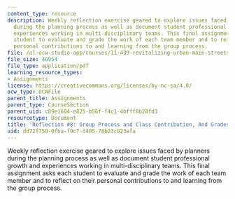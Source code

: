 ```yaml
---
content_type: resource
description: Weekly reflection exercise geared to explore issues faced by planners
  during the planning process as well as document student professional growth and
  experiences working in multi-disciplinary teams. This final assignment asks each
  student to evaluate and grade the work of each team member and to reflect on their
  personal contributions to and learning from the group process.
file: /ol-ocw-studio-app/courses/11-439-revitalizing-urban-main-streets-st-claude-avenue-new-orleans-spring-2009/dd72f7500fbaf9c7d40578b23c823efa_MIT11_439s09_assn08_reflection08.pdf
file_size: 46954
file_type: application/pdf
learning_resource_types:
- Assignments
license: https://creativecommons.org/licenses/by-nc-sa/4.0/
ocw_type: OCWFile
parent_title: Assignments
parent_type: CourseSection
parent_uid: c89e1604-e825-b56f-f4c1-4bfff8b28fd3
resourcetype: Document
title: 'Reflection #8: Group Process and Class Contribution, And Grades'
uid: dd72f750-0fba-f9c7-d405-78b23c823efa
---
```

Weekly reflection exercise geared to explore issues faced by planners during the planning process as well as document student professional growth and experiences working in multi-disciplinary teams. This final assignment asks each student to evaluate and grade the work of each team member and to reflect on their personal contributions to and learning from the group process.